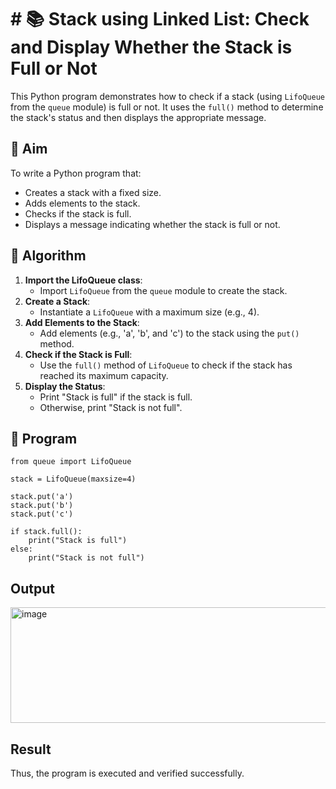 # # 📚 Stack using Linked List: Check and Display Whether the Stack is Full or Not

This Python program demonstrates how to check if a stack (using `LifoQueue` from the `queue` module) is full or not. It uses the `full()` method to determine the stack's status and then displays the appropriate message.

## 🎯 Aim

To write a Python program that:
- Creates a stack with a fixed size.
- Adds elements to the stack.
- Checks if the stack is full.
- Displays a message indicating whether the stack is full or not.

## 🧠 Algorithm

1. **Import the LifoQueue class**:
   - Import `LifoQueue` from the `queue` module to create the stack.
2. **Create a Stack**:
   - Instantiate a `LifoQueue` with a maximum size (e.g., 4).
3. **Add Elements to the Stack**:
   - Add elements (e.g., 'a', 'b', and 'c') to the stack using the `put()` method.
4. **Check if the Stack is Full**:
   - Use the `full()` method of `LifoQueue` to check if the stack has reached its maximum capacity.
5. **Display the Status**:
   - Print "Stack is full" if the stack is full.
   - Otherwise, print "Stack is not full".

## 📝 Program
~~~
from queue import LifoQueue

stack = LifoQueue(maxsize=4)

stack.put('a')
stack.put('b')
stack.put('c')

if stack.full():
    print("Stack is full")
else:
    print("Stack is not full")
~~~

## Output
<img width="656" height="185" alt="image" src="https://github.com/user-attachments/assets/22b311ca-eb1d-4485-8bbe-c27a6895ac28" />

## Result
Thus, the program is executed and verified successfully.
